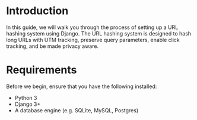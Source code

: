 # Introduction
In this guide, we will walk you through the process of setting up a URL hashing system using Django. The URL hashing system is designed to hash long URLs with UTM tracking, preserve query parameters, enable click tracking, and be made privacy aware.

# Requirements
Before we begin, ensure that you have the following installed:

- Python 3
- Django 3+
- A database engine (e.g. SQLite, MySQL, Postgres)

